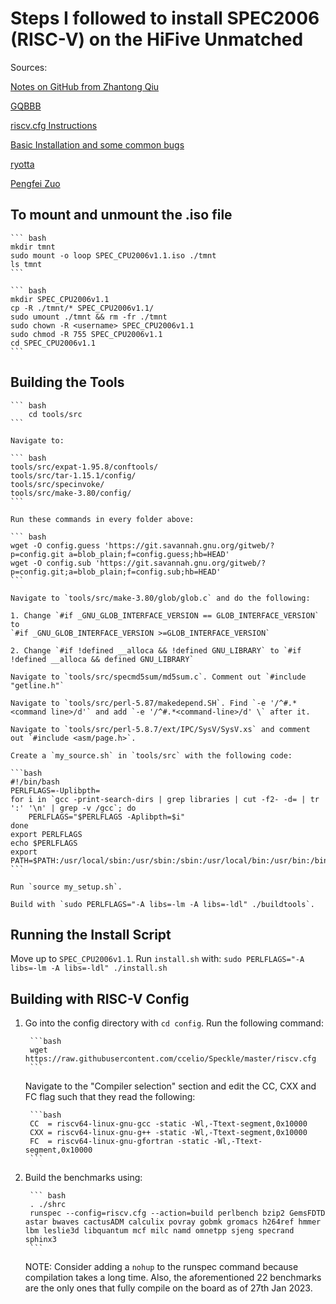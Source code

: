 # Steps I followed to install SPEC2006 (RISC-V) on the HiFive Unmatched

Sources:

[Notes on GitHub from Zhantong Qiu](https://github.com/studyztp/some-notes/blob/main/SPEC2006_RISCV_ubuntu20.04.4_issue_note.md)

[GQBBB](https://GQBBBB/GQBBBB.github.io/issues/10)

[riscv.cfg Instructions](https://github.com/ccelio/Speckle)

[Basic Installation and some common bugs](https://sjp38.github.io/post/spec_cpu2006_install/)

[ryotta](https://ryotta-205.tistory.com/48)

[Pengfei Zuo](http://pfzuo.github.io/2016/06/12/Compile-and-debug-spec-cpu-2006-in-linux/)

## To mount and unmount the .iso file

    ``` bash
    mkdir tmnt
    sudo mount -o loop SPEC_CPU2006v1.1.iso ./tmnt
    ls tmnt
    ```

    ``` bash
    mkdir SPEC_CPU2006v1.1
    cp -R ./tmnt/* SPEC_CPU2006v1.1/
    sudo umount ./tmnt && rm -fr ./tmnt
    sudo chown -R <username> SPEC_CPU2006v1.1
    sudo chmod -R 755 SPEC_CPU2006v1.1
    cd SPEC_CPU2006v1.1
    ```

## Building the Tools

    ``` bash
        cd tools/src
    ```

    Navigate to:

    ``` bash
    tools/src/expat-1.95.8/conftools/
    tools/src/tar-1.15.1/config/
    tools/src/specinvoke/
    tools/src/make-3.80/config/
    ```

    Run these commands in every folder above:

    ``` bash
    wget -O config.guess 'https://git.savannah.gnu.org/gitweb/?p=config.git a=blob_plain;f=config.guess;hb=HEAD'
    wget -O config.sub 'https://git.savannah.gnu.org/gitweb/?p=config.git;a=blob_plain;f=config.sub;hb=HEAD'
    ```

    Navigate to `tools/src/make-3.80/glob/glob.c` and do the following:

    1. Change `#if _GNU_GLOB_INTERFACE_VERSION == GLOB_INTERFACE_VERSION` to
    `#if _GNU_GLOB_INTERFACE_VERSION >=GLOB_INTERFACE_VERSION`

    2. Change `#if !defined __alloca && !defined GNU_LIBRARY` to `#if !defined __alloca && defined GNU_LIBRARY`

    Navigate to `tools/src/specmd5sum/md5sum.c`. Comment out `#include "getline.h"`

    Navigate to `tools/src/perl-5.87/makedepend.SH`. Find `-e '/^#.*<command line>/d'` and add `-e '/^#.*<command-line>/d' \` after it.

    Navigate to `tools/src/perl-5.8.7/ext/IPC/SysV/SysV.xs` and comment out `#include <asm/page.h>`.

    Create a `my_source.sh` in `tools/src` with the following code:

    ```bash
    #!/bin/bash
    PERLFLAGS=-Uplibpth=
    for i in `gcc -print-search-dirs | grep libraries | cut -f2- -d= | tr ':' '\n' | grep -v /gcc`; do
        PERLFLAGS="$PERLFLAGS -Aplibpth=$i"
    done
    export PERLFLAGS
    echo $PERLFLAGS
    export PATH=$PATH:/usr/local/sbin:/usr/sbin:/sbin:/usr/local/bin:/usr/bin:/bin
    ```

    Run `source my_setup.sh`.

    Build with `sudo PERLFLAGS="-A libs=-lm -A libs=-ldl" ./buildtools`.

## Running the Install Script

Move up to `SPEC_CPU2006v1.1`. Run `install.sh` with: `sudo PERLFLAGS="-A libs=-lm -A libs=-ldl" ./install.sh`

## Building with RISC-V Config

1. Go into the config directory with `cd config`. Run the following command:

        ```bash
        wget https://raw.githubusercontent.com/ccelio/Speckle/master/riscv.cfg
        ```

    Navigate to the "Compiler selection" section and edit the CC, CXX and FC flag such that they read the following:

        ```bash
        CC  = riscv64-linux-gnu-gcc -static -Wl,-Ttext-segment,0x10000
        CXX = riscv64-linux-gnu-g++ -static -Wl,-Ttext-segment,0x10000
        FC  = riscv64-linux-gnu-gfortran -static -Wl,-Ttext-segment,0x10000
        ```

2. Build the benchmarks using:

        ``` bash
        . ./shrc
        runspec --config=riscv.cfg --action=build perlbench bzip2 GemsFDTD astar bwaves cactusADM calculix povray gobmk gromacs h264ref hmmer lbm leslie3d libquantum mcf milc namd omnetpp sjeng specrand sphinx3
        ```
    NOTE: Consider adding a `nohup` to the runspec command because compilation takes a long time. Also, the aforementioned 22 benchmarks are the only ones that fully compile on the board as of 27th Jan 2023.
